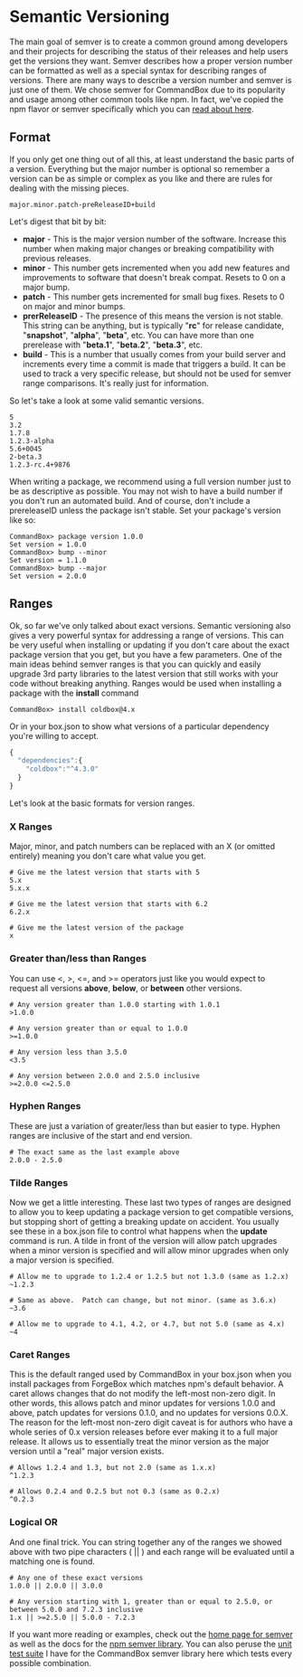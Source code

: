 # Semantic Versioning

The main goal of semver is to create a common ground among developers and their projects for describing the status of their releases and help users get the versions they want. Semver describes how a proper version number can be formatted as well as a special syntax for describing ranges of versions. There are many ways to describe a version number and semver is just one of them. We chose semver for CommandBox due to its popularity and usage among other common tools like npm. In fact, we've copied the npm flavor or semver specifically which you can [read about here](https://github.com/npm/node-semver/blob/master/README.md).

## Format

If you only get one thing out of all this, at least understand the basic parts of a version. Everything but the major number is optional so remember a version can be as simple or complex as you like and there are rules for dealing with the missing pieces.

```text
major.minor.patch-preReleaseID+build
```

Let's digest that bit by bit:

* **major** - This is the major version number of the software. Increase this number when making major changes or breaking compatibility with previous releases.
* **minor** - This number gets incremented when you add new features and improvements to software that doesn't break compat.  Resets to 0 on a major bump.
* **patch** - This number gets incremented for small bug fixes.  Resets to 0 on major and minor bumps.
* **prerReleaseID** - The presence of this means the version is not stable.  This string can be anything, but is typically "**rc**" for release candidate, "**snapshot**", "**alpha**", "**beta**", etc.  You can have more than one prerelease with "**beta.1**", "**beta.2**", "**beta.3**", etc.  
* **build** - This is a number that usually comes from your build server and increments every time a commit is made that triggers a build.  It can be used to track a very specific release, but should not be used for semver range comparisons.  It's really just for information.  

So let's take a look at some valid semantic versions.

```text
5
3.2
1.7.8
1.2.3-alpha
5.6+0045
2-beta.3
1.2.3-rc.4+9876
```

When writing a package, we recommend using a full version number just to be as descriptive as possible. You may not wish to have a build number if you don't run an automated build. And of course, don't include a prereleaseID unless the package isn't stable. Set your package's version like so:

```text
CommandBox> package version 1.0.0
Set version = 1.0.0
CommandBox> bump --minor
Set version = 1.1.0
CommandBox> bump --major
Set version = 2.0.0
```

## Ranges

Ok, so far we've only talked about exact versions. Semantic versioning also gives a very powerful syntax for addressing a range of versions. This can be very useful when installing or updating if you don't care about the exact package version that you get, but you have a few parameters. One of the main ideas behind semver ranges is that you can quickly and easily upgrade 3rd party libraries to the latest version that still works with your code without breaking anything. Ranges would be used when installing a package with the **install** command

```text
CommandBox> install coldbox@4.x
```

Or in your box.json to show what versions of a particular dependency you're willing to accept.

```javascript
{
  "dependencies":{
    "coldbox":"^4.3.0"
  }
}
```

Let's look at the basic formats for version ranges.

### X Ranges

Major, minor, and patch numbers can be replaced with an X \(or omitted entirely\) meaning you don't care what value you get.

```text
# Give me the latest version that starts with 5
5.x
5.x.x

# Give me the latest version that starts with 6.2
6.2.x

# Give me the latest version of the package
x
```

### Greater than/less than Ranges

You can use &lt;, &gt;, &lt;=, and &gt;= operators just like you would expect to request all versions **above**, **below**, or **between** other versions.

```text
# Any version greater than 1.0.0 starting with 1.0.1
>1.0.0

# Any version greater than or equal to 1.0.0
>=1.0.0

# Any version less than 3.5.0
<3.5

# Any version between 2.0.0 and 2.5.0 inclusive
>=2.0.0 <=2.5.0
```

### Hyphen Ranges

These are just a variation of greater/less than but easier to type. Hyphen ranges are inclusive of the start and end version.

```text
# The exact same as the last example above
2.0.0 - 2.5.0
```

### Tilde Ranges

Now we get a little interesting. These last two types of ranges are designed to allow you to keep updating a package version to get compatible versions, but stopping short of getting a breaking update on accident. You usually see these in a box.json file to control what happens when the **update** command is run. A tilde in front of the version will allow patch upgrades when a minor version is specified and will allow minor upgrades when only a major version is specified.

```text
# Allow me to upgrade to 1.2.4 or 1.2.5 but not 1.3.0 (same as 1.2.x)
~1.2.3

# Same as above.  Patch can change, but not minor. (same as 3.6.x)
~3.6

# Allow me to upgrade to 4.1, 4.2, or 4.7, but not 5.0 (same as 4.x)
~4
```

### Caret Ranges

This is the default ranged used by CommandBox in your box.json when you install packages from ForgeBox which matches npm's default behavior. A caret allows changes that do not modify the left-most non-zero digit. In other words, this allows patch and minor updates for versions 1.0.0 and above, patch updates for versions 0.1.0, and no updates for versions 0.0.X. The reason for the left-most non-zero digit caveat is for authors who have a whole series of 0.x version releases before ever making it to a full major release. It allows us to essentially treat the minor version as the major version until a "real" major version exists.

```text
# Allows 1.2.4 and 1.3, but not 2.0 (same as 1.x.x)
^1.2.3

# Allows 0.2.4 and 0.2.5 but not 0.3 (same as 0.2.x)
^0.2.3
```

### Logical OR

And one final trick. You can string together any of the ranges we showed above with two pipe characters \( \|\| \) and each range will be evaluated until a matching one is found.

```text
# Any one of these exact versions
1.0.0 || 2.0.0 || 3.0.0

# Any version starting with 1, greater than or equal to 2.5.0, or between 5.0.0 and 7.2.3 inclusive
1.x || >=2.5.0 || 5.0.0 - 7.2.3
```

If you want more reading or examples, check out the [home page for semver](http://semver.org/) as well as the docs for the [npm semver library](https://github.com/npm/node-semver/blob/master/README.md). You can also peruse the [unit test suite](https://github.com/Ortus-Solutions/commandbox/blob/development/tests/cfml/system/util/TestSemanticVersion.cfc) I have for the CommandBox semver library here which tests every possible combination.

